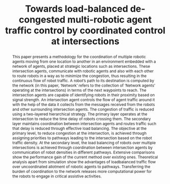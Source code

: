 ---
layout: project-page-new
title: "Towards load-balanced de-congested multi-robotic agent traffic control by coordinated control at intersections"
authors:
  - name: D. V. Karthikeya Viswanath
    sup: #
  - name: K. Madhava Krishna
    sup: #
affiliations:
  - name: IIIT Hyderabad, India
    link: https://robotics.iiit.ac.in
    sup: #
permalink: /publications/2009/Viswanath_Towards-load-balanced/
abstract: "This paper presents a methodology for the coordination of multiple robotic agents moving from one location to another in an environment embedded with a network of agents, placed at strategic locations such as intersections. These intersection agents, communicate with robotic agents
and also with each other to route robots in a way as to minimize the congestion, thus resulting in the continuous flow of robot traffic. A robot’s path to its destination is computed by the network (in this paper, ‘Network’ refers to the collection of ‘Network agents’ operating at the  intersections) in terms of the next waypoints to reach. The intersection agents are capable of identifying robots in their proximity based on signal strength. An intersection agent controls the flow of agent traffic around it with the help of the data it collects from the messages received from the robots and other surrounding intersection agents. The congestion of traffic is reduced using a two-layered hierarchical strategy. The primary layer operates at the intersection to reduce the time delay of robots crossing them. The secondary layer maintains coordination between intersection agents and routes traffic such that delay is reduced through effective load balancing. The objective at the primary level, to reduce congestion at the intersection, is achieved through assigning priorities to pathways leading to the intersection based on the robot traffic density. At the secondary level, the load balancing of robots over multiple intersections is achieved through coordination between intersection agents by communication of robot densities in different pathways. Extensive comparisons show the performance gain of the current method over existing ones. Theoretical analysis apart from simulation show the advantages of loadbalanced traffic flow over uncoordinated allotment of robotic agents to pathways. Transferring the burden of coordination to the network releases more computational power for the robots to engage in critical assistive activities."
paper: https://robotics.iiit.ac.in/uploads/Main/Publications/2009_3.pdf
# iframe: https://www.youtube.com/embed/jhjskX4FQwA

---